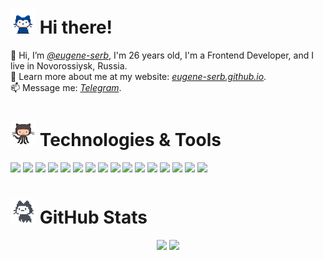 <h1><img src="octocats/mona-whisper.gif" width="40" height="40"> Hi there!</h1> 

👋 Hi, I’m *[@eugene-serb](https://github.com/eugene-serb)*, I'm 26 years old, I'm a Frontend Developer, and I live in Novorossiysk, Russia.<br />
🤩 Learn more about me at my website: *[eugene-serb.github.io](https://eugene-serb.github.io/)*.<br />
📫 Message me: *[Telegram](https://t.me/eugene_serb)*.<br />

<h1><img src="octocats/octocat-squid.gif" width="40" height="40"> Technologies & Tools</h1>

![](https://img.shields.io/badge/HTML-informational?style=flat-square&logo=html5&logoColor=FFFFFF&color=E44D26)
![](https://img.shields.io/badge/CSS-informational?style=flat-square&logo=css3&logoColor=FFFFFF&color=25A1E1)
![](https://img.shields.io/badge/JavaScript-informational?style=flat-square&logo=javascript&logoColor=323330&color=F0DB4F)
![](https://img.shields.io/badge/TypeScript-informational?style=flat-square&logo=typescript&logoColor=FFFFFF&color=007ACC)
![](https://img.shields.io/badge/Vue-informational?style=flat-square&logo=vue.js&logoColor=FFFFFF&color=42B983)
![](https://img.shields.io/badge/Vuex-informational?style=flat-square&logo=vue.js&logoColor=FFFFFF&color=42B983)
![](https://img.shields.io/badge/Vue%20Router-informational?style=flat-square&logo=vue.js&logoColor=FFFFFF&color=42B983)
![](https://img.shields.io/badge/React-informational?style=flat-square&logo=react&logoColor=FFFFFF&color=066D89)
![](https://img.shields.io/badge/Node.JS-informational?style=flat-square&logo=node.js&logoColor=FFFFFF&color=3C873A)
![](https://img.shields.io/badge/Express-informational?style=flat-square&logo=express&logoColor=3C3C3C&color=E0F5FF)
![](https://img.shields.io/badge/MongoDB-informational?style=flat-square&logo=mongodb&logoColor=00ED64&color=023430)
![](https://img.shields.io/badge/PostgreSQL-informational?style=flat-square&logo=postgresql&logoColor=FFFFFF&color=336791)
![](https://img.shields.io/badge/Visual%20Studio-informational?style=flat-square&logo=visual-studio&logoColor=FFFFFF&color=007ACC)
![](https://img.shields.io/badge/ESLint-informational?style=flat-square&logo=eslint&logoColor=FFFFFF&color=8181F2)
![](https://img.shields.io/badge/Git-informational?style=flat-square&logo=git&logoColor=FFFFFF&color=BC4420)
![](https://img.shields.io/badge/npm-informational?style=flat-square&logo=npm&logoColor=FFFFFF&color=CB0000)

<h1><img src="octocats/mona-loading.gif" width="40" height="40"> GitHub Stats</h1>

<div align="center">
  <img height="165em" src="https://github-readme-stats.vercel.app/api?username=eugene-serb&count_private=true&theme=default&show_icons=true" />
  <img height="165em" src="https://github-readme-stats.vercel.app/api/top-langs/?username=eugene-serb&langs_count=4&layout=compact" />
</div>

<!---
eugene-serb/eugene-serb is a ✨ special ✨ repository because its `README.md` (this file) appears on your GitHub profile.
You can click the Preview link to take a look at your changes.
--->
